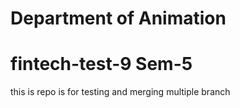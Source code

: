 # Department of Animation
# fintech-test-9 Sem-5
this is repo is for testing and merging multiple branch
